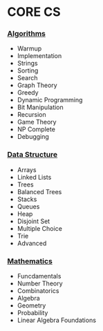 # CORE CS


### [Algorithms](https://github.com/Lintik/hackerrank/tree/master/CORE%20CS/Algorithms)

- Warmup
- Implementation
- Strings
- Sorting
- Search
- Graph Theory
- Greedy
- Dynamic Programming
- Bit Manipulation
- Recursion
- Game Theory
- NP Complete
- Debugging

### [Data Structure](https://github.com/Lintik/hackerrank/tree/master/CORE%20CS/Data%20Structure)

- Arrays
- Linked Lists
- Trees
- Balanced Trees
- Stacks
- Queues
- Heap
- Disjoint Set
- Multiple Choice
- Trie
- Advanced

### [Mathematics](https://github.com/Lintik/hackerrank/tree/master/CORE%20CS/Mathematics)

- Funcdamentals
- Number Theory
- Combinatorics
- Algebra
- Geometry
- Probability
- Linear Algebra Foundations